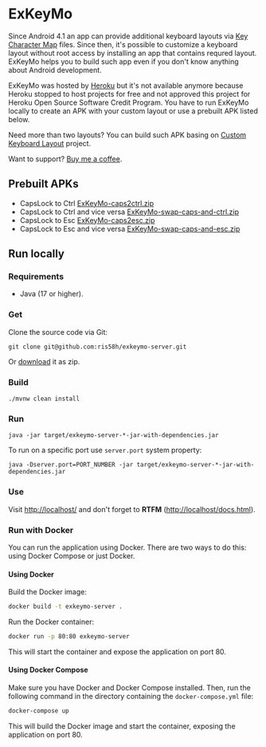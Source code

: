 # ExKeyMo
Since Android 4.1 an app can provide additional keyboard layouts via [Key Character Map](https://source.android.com/docs/core/input/key-character-map-files) files.
Since then, it's possible to customize a keyboard layout without root access by installing an app that contains requred layout.
ExKeyMo helps you to build such app even if you don't know anything about Android development.

ExKeyMo was hosted by [Heroku](https://exkeymo.herokuapp.com/) but it's not available anymore because Heroku stopped to host projects for free and not approved this project for Heroku Open Source Software Credit Program. You have to run ExKeyMo locally to create an APK with your custom layout or use a prebuilt APK listed below.

Need more than two layouts? You can build such APK basing on [Custom Keyboard Layout](https://github.com/ris58h/custom-keyboard-layout) project.

Want to support? [Buy me a coffee](https://www.buymeacoffee.com/ris58h).

## Prebuilt APKs
- CapsLock to Ctrl [ExKeyMo-caps2ctrl.zip](https://github.com/ris58h/exkeymo-server/files/12775514/ExKeyMo-caps2ctrl.zip)
- CapsLock to Ctrl and vice versa [ExKeyMo-swap-caps-and-ctrl.zip](https://github.com/ris58h/exkeymo-server/files/12775516/ExKeyMo-swap-caps-and-ctrl.zip)
- CapsLock to Esc [ExKeyMo-caps2esc.zip](https://github.com/ris58h/exkeymo-server/files/12775515/ExKeyMo-caps2esc.zip)
- CapsLock to Esc and vice versa [ExKeyMo-swap-caps-and-esc.zip](https://github.com/ris58h/exkeymo-server/files/12775517/ExKeyMo-swap-caps-and-esc.zip)

## Run locally

### Requirements
- Java (17 or higher).

### Get
Clone the source code via Git:
```
git clone git@github.com:ris58h/exkeymo-server.git
```
Or [download](https://github.com/ris58h/exkeymo-server/archive/refs/heads/master.zip) it as zip.

### Build
```
./mvnw clean install
```

### Run
```
java -jar target/exkeymo-server-*-jar-with-dependencies.jar
```
To run on a specific port use `server.port` system property:
```
java -Dserver.port=PORT_NUMBER -jar target/exkeymo-server-*-jar-with-dependencies.jar
```

### Use
Visit [http://localhost/](http://localhost/) and don't forget to __RTFM__ ([http://localhost/docs.html](http://localhost/docs.html)).

### Run with Docker
You can run the application using Docker. There are two ways to do this: using Docker Compose or just Docker.

#### Using Docker
Build the Docker image:
```bash
docker build -t exkeymo-server .
```

Run the Docker container:
```bash
docker run -p 80:80 exkeymo-server
```
This will start the container and expose the application on port 80.

#### Using Docker Compose

Make sure you have Docker and Docker Compose installed. Then, run the following command in the directory containing the `docker-compose.yml` file:
```bash
docker-compose up
```
This will build the Docker image and start the container, exposing the application on port 80.
